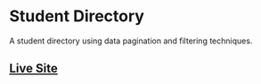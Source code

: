 # Student Directory
A student directory using data pagination and filtering techniques.

## [Live Site](http://www.shaunvanardenne.ca/student-directory)
